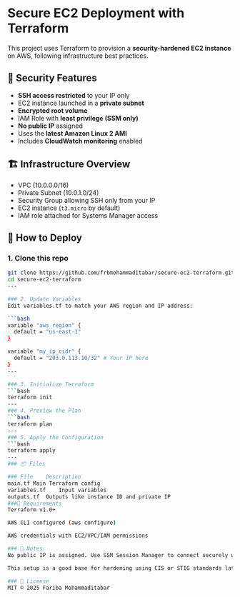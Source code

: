 # Secure EC2 Deployment with Terraform

This project uses Terraform to provision a **security-hardened EC2 instance** on AWS, following infrastructure best practices.

## 🔐 Security Features

- **SSH access restricted** to your IP only
- EC2 instance launched in a **private subnet**
- **Encrypted root volume**
- IAM Role with **least privilege (SSM only)**
- **No public IP** assigned
- Uses the **latest Amazon Linux 2 AMI**
- Includes **CloudWatch monitoring** enabled

## 🏗️ Infrastructure Overview

- VPC (10.0.0.0/16)
- Private Subnet (10.0.1.0/24)
- Security Group allowing SSH only from your IP
- EC2 instance (`t3.micro` by default)
- IAM role attached for Systems Manager access

## 🚀 How to Deploy

### 1. Clone this repo

```bash
git clone https://github.com/frbmohammaditabar/secure-ec2-terraform.git
cd secure-ec2-terraform
---

### 2. Update Variables
Edit variables.tf to match your AWS region and IP address:

```bash
variable "aws_region" {
  default = "us-east-1"
}

variable "my_ip_cidr" {
  default = "203.0.113.10/32" # Your IP here
}
---

### 3. Initialize Terraform
```bash
terraform init
---
### 4. Preview the Plan
```bash
terraform plan
---
### 5. Apply the Configuration
```bash
terraform apply
---
### 📦 Files

### File	Description
main.tf	Main Terraform config
variables.tf	Input variables
outputs.tf	Outputs like instance ID and private IP
###🔧 Requirements
Terraform v1.0+

AWS CLI configured (aws configure)

AWS credentials with EC2/VPC/IAM permissions

### 📌 Notes
No public IP is assigned. Use SSM Session Manager to connect securely without SSH.

This setup is a good base for hardening using CIS or STIG standards later.

### 📜 License
MIT © 2025 Fariba Mohammaditabar

